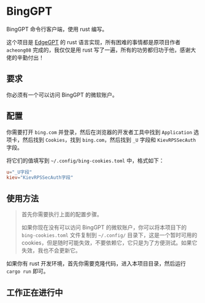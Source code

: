 # BingGPT

BingGPT 命令行客户端，使用 rust 编写。

这个项目是 [EdgeGPT](https://github.com/acheong08/EdgeGPT) 的 rust 语言实现，所有困难的事情都是原项目作者 `acheong08` 完成的，我仅仅是用 rust 写了一遍，所有的功劳都归功于他，感谢大佬的辛勤付出！

## 要求

你必须有一个可以访问 BingGPT 的微软账户。

## 配置

你需要打开 `bing.com` 并登录，然后在浏览器的开发者工具中找到 `Application` 选项卡，然后找到 `Cookies`，找到 `bing.com`，然后找到 `_U` 字段和 `KievRPSSecAuth`字段。

将它们的值填写到 `~/.config/bing-cookies.toml` 中，格式如下：

```toml
u="_U字段"
kiev="KievRPSSecAuth字段"
```

## 使用方法

> 首先你需要执行上面的配置步骤。
>
> 如果你现在没有可以访问 BingGPT 的微软账户，你可以将本项目下的 `bing-cookies.toml` 文件复制到 `~/.config/` 目录下，这是一个暂时可用的 cookies，但是随时可能失效，不要依赖它，它只是为了方便测试。如果它失效，我也不会更新它。

如果你有 rust 开发环境，首先你需要克隆代码，进入本项目目录，然后运行 `cargo run` 即可。

## 工作正在进行中
